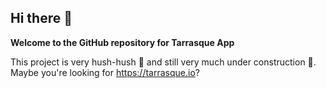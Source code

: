 ## Hi there 👋

**Welcome to the GitHub repository for Tarrasque App**

This project is very hush-hush 🤫 and still very much under construction 🚧. Maybe you're looking for https://tarrasque.io?
